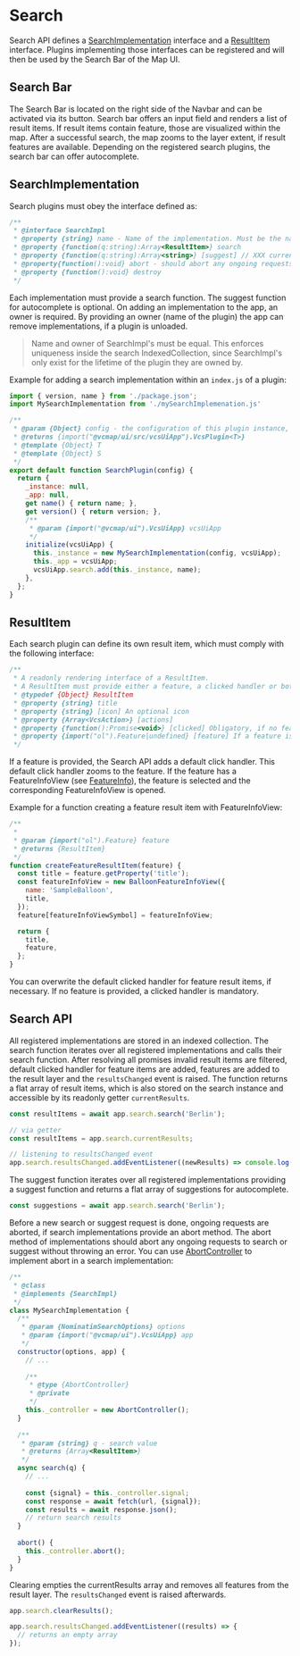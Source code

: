 # Search

Search API defines a [SearchImplementation](#SearchImplementation) interface and a [ResultItem](#ResultItem) interface.
Plugins implementing those interfaces can be registered and will then be used by the Search Bar of the Map UI. 

## Search Bar

The Search Bar is located on the right side of the Navbar and can be activated via its button.
Search bar offers an input field and renders a list of result items. If result items contain feature, those are visualized within the map.
After a successful search, the map zooms to the layer extent, if result features are available.
Depending on the registered search plugins, the search bar can offer autocomplete.

## SearchImplementation

Search plugins must obey the interface defined as:
```js
/**
 * @interface SearchImpl
 * @property {string} name - Name of the implementation. Must be the name of the plugin the SearchImpl is owned by.
 * @property {function(q:string):Array<ResultItem>} search
 * @property {function(q:string):Array<string>} [suggest] // XXX currently not implemented in UI at Beta state
 * @property{function():void} abort - should abort any ongoing requests to search or suggest without throwing an error
 * @property {function():void} destroy
 */
```

Each implementation must provide a search function. The suggest function for autocomplete is optional.
On adding an implementation to the app, an owner is required.
By providing an owner (name of the plugin) the app can remove implementations, if a plugin is unloaded.

> Name and owner of SearchImpl's must be equal. This enforces uniqueness inside the search IndexedCollection, since SearchImpl's only exist for the lifetime of the plugin they are owned by.

Example for adding a search implementation within an `index.js` of a plugin:
```js
import { version, name } from './package.json';
import MySearchImplementation from './mySearchImplemenation.js'

/**
 * @param {Object} config - the configuration of this plugin instance, passed in from the app.
 * @returns {import("@vcmap/ui/src/vcsUiApp").VcsPlugin<T>}
 * @template {Object} T
 * @template {Object} S
 */
export default function SearchPlugin(config) {
  return {
    _instance: null,
    _app: null,
    get name() { return name; },
    get version() { return version; },
    /**
     * @param {import("@vcmap/ui").VcsUiApp} vcsUiApp
     */
    initialize(vcsUiApp) {
      this._instance = new MySearchImplementation(config, vcsUiApp);
      this._app = vcsUiApp;
      vcsUiApp.search.add(this._instance, name);
    },
  };
}
```

## ResultItem
Each search plugin can define its own result item, which must comply with the following interface:
```js
/**
 * A readonly rendering interface of a ResultItem.
 * A ResultItem must provide either a feature, a clicked handler or both.
 * @typedef {Object} ResultItem
 * @property {string} title
 * @property {string} [icon] An optional icon
 * @property {Array<VcsAction>} [actions]
 * @property {function():Promise<void>} [clicked] Obligatory, if no feature is provided. Can overwrite default zoom to feature behaviour.
 * @property {import("ol").Feature|undefined} [feature] If a feature is provided, the feature is added to the result layer and search zooms to the layer's extent. Default clicked handler is zoom to feature, highlight feature and select feature, if feature has a FeatureInfoView.
 */
```

If a feature is provided, the Search API adds a default click handler.
This default click handler zooms to the feature. 
If the feature has a FeatureInfoView (see [FeatureInfo](FEATURE_INFO.md)), the feature is selected and the corresponding FeatureInfoView is opened.

Example for a function creating a feature result item with FeatureInfoView:
```js
/**
 *
 * @param {import("ol").Feature} feature
 * @returns {ResultItem}
 */
function createFeatureResultItem(feature) {
  const title = feature.getProperty('title');
  const featureInfoView = new BalloonFeatureInfoView({
    name: 'SampleBalloon',
    title,
  });
  feature[featureInfoViewSymbol] = featureInfoView;

  return {
    title,
    feature,
  };
}
```

You can overwrite the default clicked handler for feature result items, if necessary.
If no feature is provided, a clicked handler is mandatory.

## Search API

All registered implementations are stored in an indexed collection.
The search function iterates over all registered implementations and calls their search function.
After resolving all promises invalid result items are filtered, default clicked handler for feature items are added, features are added to the result layer and the `resultsChanged` event is raised.
The function returns a flat array of result items, which is also stored on the search instance and accessible by its readonly getter `currentResults`.

```js
const resultItems = await app.search.search('Berlin');

// via getter
const resultItems = app.search.currentResults;

// listening to resultsChanged event
app.search.resultsChanged.addEventListener((newResults) => console.log(newResults));
```

The suggest function iterates over all registered implementations providing a suggest function and returns a flat array of suggestions for autocomplete.
```js
const suggestions = await app.search.search('Berlin');
```

Before a new search or suggest request is done, ongoing requests are aborted, if search implementations provide an abort method.
The abort method of implementations should abort any ongoing requests to search or suggest without throwing an error.
You can use [AbortController](https://developer.mozilla.org/en-US/docs/Web/API/AbortController) to implement abort in a search implementation:
```js
/**
 * @class
 * @implements {SearchImpl}
 */
class MySearchImplementation {
  /**
   * @param {NominatimSearchOptions} options
   * @param {import("@vcmap/ui").VcsUiApp} app
   */
  constructor(options, app) {
    // ...
    
    /**
     * @type {AbortController}
     * @private
     */
    this._controller = new AbortController();
  }
  
  /**
   * @param {string} q - search value
   * @returns {Array<ResultItem>}
   */
  async search(q) {
    // ...
    
    const {signal} = this._controller.signal;
    const response = await fetch(url, {signal});
    const results = await response.json();
    // return search results
  }
  
  abort() {
    this._controller.abort();
  }
}
```

Clearing empties the currentResults array and removes all features from the result layer.
The `resultsChanged` event is raised afterwards.

```js
app.search.clearResults();

app.search.resultsChanged.addEventListener((results) => {
  // returns an empty array
});
```
